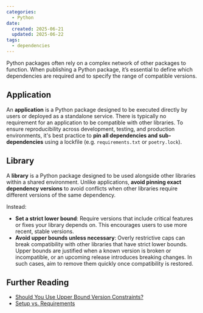 ```yaml
---
categories:
  - Python
date:
  created: 2025-06-21 
  updated: 2025-06-22 
tags:
  - dependencies
---
```


Python packages often rely on a complex network of other packages to function. When publishing a Python package, it’s essential to define which dependencies are required and to specify the range of compatible versions.

## Application

An **application** is a Python package designed to be executed directly by users or deployed as a standalone service. There is typically no requirement for an application to be compatible with other libraries. To ensure reproducibility across development, testing, and production environments, it's best practice to **pin all dependencies and sub-dependencies** using a lockfile (e.g. `requirements.txt` or `poetry.lock`).

## Library

A **library** is a Python package designed to be used alongside other libraries within a shared environment. Unlike applications, **avoid pinning exact dependency versions** to avoid conflicts when other libraries require different versions of the same dependency. 

Instead:

- **Set a strict lower bound**: Require versions that include critical features or fixes your library depends on. This encourages users to use more recent, stable versions.
- **Avoid upper bounds unless necessary**: Overly restrictive caps can break compatibility with other libraries that have strict lower bounds. Upper bounds are justified when a known version is broken or incompatible, or an upcoming release introduces breaking changes. In such cases, aim to remove them quickly once compatibility is restored.

## Further Reading

- [Should You Use Upper Bound Version Constraints?](https://iscinumpy.dev/post/bound-version-constraints/)
- [Setup vs. Requirements](https://caremad.io/posts/2013/07/setup-vs-requirement/)